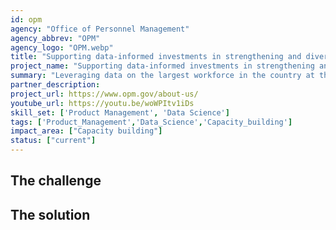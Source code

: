 ```yaml
---
id: opm
agency: "Office of Personnel Management"
agency_abbrev: "OPM"
agency_logo: "OPM.webp"
title: "Supporting data-informed investments in strengthening and diversifying the federal workforce"
project_name: "Supporting data-informed investments in strengthening and diversifying the federal workforce"
summary: "Leveraging data on the largest workforce in the country at the Office of Personnel Management to increase the federal government’s capacity to recruit, retain, and empower the people delivering its complex mission."
partner_description: 
project_url: https://www.opm.gov/about-us/
youtube_url: https://youtu.be/woWPItv1iDs
skill_set: ['Product Management', 'Data Science']
tags: ['Product_Management','Data_Science','Capacity_building']
impact_area: ["Capacity building"]
status: ["current"]
---
```


## The challenge



## The solution 
